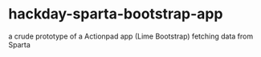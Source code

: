 # hackday-sparta-bootstrap-app
a crude prototype of a Actionpad app (Lime Bootstrap) fetching data from Sparta 
